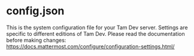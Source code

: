 # config.json

This is the system configuration file for your Tam Dev server. Settings are specific to different editions of Tam Dev. Please read the documentation before making changes: https://docs.mattermost.com/configure/configuration-settings.html/
